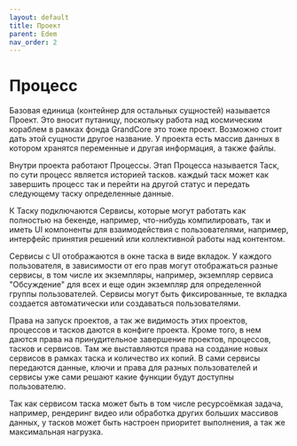 ```yaml
---
layout: default
title: Проект
parent: Edem
nav_order: 2
---
```


# Процесс
Базовая единица (контейнер для остальных сущностей) называется Проект. Это вносит путаницу,  поскольку работа над космическим кораблем в рамках фонда GrandCore это тоже проект. Возможно стоит дать этой сущности другое название. У проекта есть массив данных в котором хранятся переменные и другая информация, а также файлы.

Внутри проекта работают Процессы. Этап Процесса называется Таск, по сути процесс является историей тасков. каждый таск может как завершить процесс так и перейти на другой статус и передать следующему таску определенные данные. 

К Таску подключаются Сервисы, которые могут работать как полностью на бекенде, например, что-нибудь компилировать, так и иметь UI компоненты для взаимодействия с пользователями, например, интерфейс принятия решений или коллективной работы над контентом.

Сервисы с UI отображаются в окне таска в виде вкладок. У каждого пользователя, в зависимости от его прав могут отображаться разные сервисы, в том числе их экземпляры, например, экземпляр сервиса "Обсуждение" для всех и еще один экземпляр для определенной группы пользователей. Сервисы могут быть фиксированные, те вкладка создается автоматически или создаваться пользователями. 

Права на запуск проектов, а так же видимость этих проектов, процессов и тасков даются в конфиге проекта. Кроме того, в нем даются права на принудительное завершение проектов, процессов, тасков и сервисов. Там же выставляются права на создание новых сервисов в рамках таска и количество их копий. В сами сервисы передаются данные, ключи и права для разных пользователей и сервисы уже сами решают какие функции будут доступны пользователю.

Так как сервисом таска может быть в том числе ресурсоёмкая задача, например, рендеринг видео или обработка других больших массивов данных, у тасков может быть настроен приоритет выполнения, а так же максимальная нагрузка.
